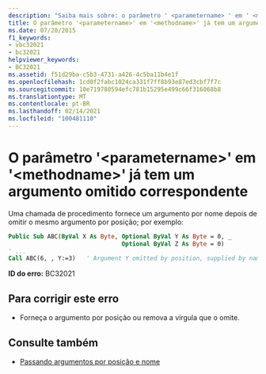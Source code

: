 ```yaml
---
description: "Saiba mais sobre: o parâmetro ' <parametername> ' em ' <methodname> ' já tem um argumento omitido correspondente"
title: O parâmetro '<parametername>' em '<methodname>' já tem um argumento omitido correspondente
ms.date: 07/20/2015
f1_keywords:
- vbc32021
- bc32021
helpviewer_keywords:
- BC32021
ms.assetid: f51d29ba-c5b3-4731-a426-4c5ba11b4e1f
ms.openlocfilehash: 1cd0f2fabc1024ca331f7ff8b93e87ed3cbf7f7c
ms.sourcegitcommit: 10e719780594efc781b15295e499c66f316068b8
ms.translationtype: MT
ms.contentlocale: pt-BR
ms.lasthandoff: 02/14/2021
ms.locfileid: "100481110"
---
```

# <a name="parameter-parametername-in-methodname-already-has-a-matching-omitted-argument"></a>O parâmetro '\<parametername>' em '\<methodname>' já tem um argumento omitido correspondente

Uma chamada de procedimento fornece um argumento por nome depois de omitir o mesmo argumento por posição; por exemplo:  
  
```vb  
Public Sub ABC(ByVal X As Byte, Optional ByVal Y As Byte = 0, _  
                                Optional ByVal Z As Byte = 0)  
' ...  
Call ABC(6, , Y:=3)   ' Argument Y omitted by position, supplied by name.  
```  
  
 **ID do erro:** BC32021  
  
## <a name="to-correct-this-error"></a>Para corrigir este erro  
  
- Forneça o argumento por posição ou remova a vírgula que o omite.  
  
## <a name="see-also"></a>Consulte também

- [Passando argumentos por posição e nome](../programming-guide/language-features/procedures/passing-arguments-by-position-and-by-name.md)
